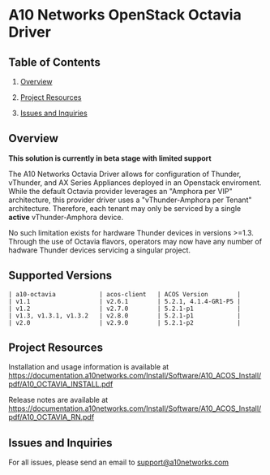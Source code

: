 # A10 Networks OpenStack Octavia Driver

## Table of Contents
1. [Overview](#Overview)

2. [Project Resources](#Project-Resources)

3. [Issues and Inquiries](#Issues-and-Inquiries)

## Overview

**This solution is currently in beta stage with limited support**

The A10 Networks Octavia Driver allows for configuration of Thunder, vThunder, and AX Series Appliances deployed in
an Openstack enviroment. While the default Octavia provider leverages an "Amphora per VIP" architecture,
this provider driver uses a "vThunder-Amphora per Tenant" architecture. Therefore, each tenant may only be serviced by a single
**active** vThunder-Amphora device.

No such limitation exists for hardware Thunder devices in versions >=1.3. Through the use of Octavia flavors, operators may now have any number of hadware Thunder devices servicing a singular project.

## Supported Versions

```
| a10-octavia            | acos-client   | ACOS Version        |
| v1.1                   | v2.6.1        | 5.2.1, 4.1.4-GR1-P5 |
| v1.2                   | v2.7.0        | 5.2.1-p1            |
| v1.3, v1.3.1, v1.3.2   | v2.8.0        | 5.2.1-p1            |
| v2.0                   | v2.9.0        | 5.2.1-p2            |
```

## Project Resources

Installation and usage information is available at https://documentation.a10networks.com/Install/Software/A10_ACOS_Install/pdf/A10_OCTAVIA_INSTALL.pdf

Release notes are available at https://documentation.a10networks.com/Install/Software/A10_ACOS_Install/pdf/A10_OCTAVIA_RN.pdf

## Issues and Inquiries
For all issues, please send an email to support@a10networks.com 
